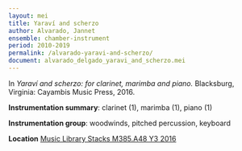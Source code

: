```yaml
---
layout: mei
title: Yaraví and scherzo
author: Alvarado, Jannet
ensemble: chamber-instrument
period: 2010-2019
permalink: /alvarado-yaravi-and-scherzo/
document: alvarado_delgado_yaravi_and_scherzo.mei
---
```


In *Yaraví and scherzo: for clarinet, marimba and piano.* Blacksburg, Virginia: Cayambis Music Press, 2016.

**Instrumentation summary**: clarinet (1), marimba (1), piano (1) 

**Instrumentation group**: woodwinds, pitched percussion, keyboard 

**Location** <a href="https://tufts.primo.exlibrisgroup.com/permalink/01TUN_INST/1kc9gia/alma991018193946303851" target="_blank">Music Library Stacks M385.A48 Y3 2016</a>
